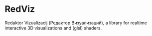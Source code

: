 # RedViz
Redaktor Vizualizacij (Редактор Визуализаций), a library for realtime interactive 3D visualizations and (glsl) shaders.
